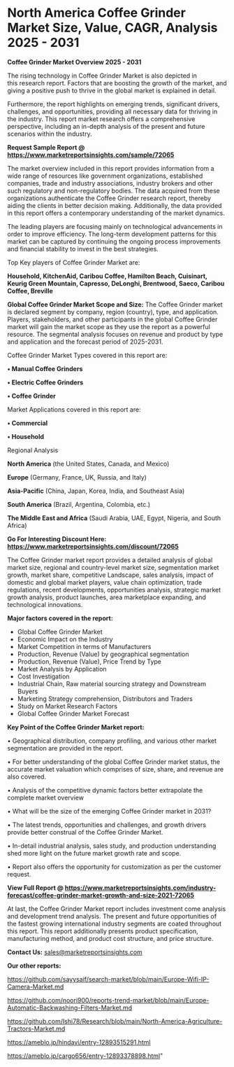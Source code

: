 # North America Coffee Grinder Market Size, Value, CAGR, Analysis 2025 - 2031

<Strong> Coffee Grinder Market Overview 2025 - 2031</strong>

The rising technology in Coffee Grinder Market is also depicted in this research report. Factors that are boosting the growth of the market, and giving a positive push to thrive in the global market is explained in detail.

Furthermore, the report highlights on emerging trends, significant drivers, challenges, and opportunities, providing all necessary data for thriving in the industry. This report market research offers a comprehensive perspective, including an in-depth analysis of the present and future scenarios within the industry.

<strong>Request Sample Report @ <a href=https://www.marketreportsinsights.com/sample/72065>https://www.marketreportsinsights.com/sample/72065</a></strong>

The market overview included in this report provides information from a wide range of resources like government organizations, established companies, trade and industry associations, industry brokers and other such regulatory and non-regulatory bodies. The data acquired from these organizations authenticate the Coffee Grinder research report, thereby aiding the clients in better decision making. Additionally, the data provided in this report offers a contemporary understanding of the market dynamics.

The leading players are focusing mainly on technological advancements in order to improve efficiency. The long-term development patterns for this market can be captured by continuing the ongoing process improvements and financial stability to invest in the best strategies.

Top Key players of Coffee Grinder Market are:

<strong>Household, KitchenAid, Caribou Coffee, Hamilton Beach, Cuisinart, Keurig Green Mountain, Capresso, DeLonghi, Brentwood, Saeco, Caribou Coffee, Breville</strong>

<strong><b>Global Coffee Grinder Market Scope and Size:</b></strong>
The Coffee Grinder market is declared segment by company, region (country), type, and application. Players, stakeholders, and other participants in the global Coffee Grinder market will gain the market scope as they use the report as a powerful resource. The segmental analysis focuses on revenue and product by type and application and the forecast period of 2025-2031.

Coffee Grinder Market Types covered in this report are:

<strong>• Manual Coffee Grinders

• Electric Coffee Grinders

• Coffee Grinder</strong>

Market Applications covered in this report are:

<strong>• Commercial

• Household</strong> 

Regional Analysis

<strong>North America</strong> (the United States, Canada, and Mexico)

<strong>Europe</strong> (Germany, France, UK, Russia, and Italy)

<strong>Asia-Pacific</strong> (China, Japan, Korea, India, and Southeast Asia)

<strong>South America</strong> (Brazil, Argentina, Colombia, etc.)

<strong>The Middle East and Africa</strong> (Saudi Arabia, UAE, Egypt, Nigeria, and South Africa)

<strong>Go For Interesting Discount Here: <a href=https://www.marketreportsinsights.com/discount/72065>https://www.marketreportsinsights.com/discount/72065</a></strong>

The Coffee Grinder market report provides a detailed analysis of global market size, regional and country-level market size, segmentation market growth, market share, competitive Landscape, sales analysis, impact of domestic and global market players, value chain optimization, trade regulations, recent developments, opportunities analysis, strategic market growth analysis, product launches, area marketplace expanding, and technological innovations.

<strong><b>Major factors covered in the report:</b></strong>
<ul>
  <li>Global Coffee Grinder Market </li>
  <li>Economic Impact on the Industry</li>
  <li>Market Competition in terms of Manufacturers</li>
  <li>Production, Revenue (Value) by geographical segmentation</li>
  <li>Production, Revenue (Value), Price Trend by Type</li>
  <li>Market Analysis by Application</li>
  <li>Cost Investigation</li>
  <li>Industrial Chain, Raw material sourcing strategy and Downstream Buyers</li>
  <li>Marketing Strategy comprehension, Distributors and Traders</li>
  <li>Study on Market Research Factors</li>
  <li>Global Coffee Grinder Market Forecast</li>
</ul>

<strong><b>Key Point of the Coffee Grinder Market report:</b></strong>

• Geographical distribution, company profiling, and various other market segmentation are provided in the report.

• For better understanding of the global Coffee Grinder market status, the accurate market valuation which comprises of size, share, and revenue are also covered.

• Analysis of the competitive dynamic factors better extrapolate the complete market overview

• What will be the size of the emerging Coffee Grinder market in 2031?

• The latest trends, opportunities and challenges, and growth drivers provide better construal of the Coffee Grinder Market.

• In-detail industrial analysis, sales study, and production understanding shed more light on the future market growth rate and scope.

• Report also offers the opportunity for customization as per the customer request.

<strong><b>View Full Report @ <a href=https://www.marketreportsinsights.com/industry-forecast/coffee-grinder-market-growth-and-size-2021-72065>https://www.marketreportsinsights.com/industry-forecast/coffee-grinder-market-growth-and-size-2021-72065</a></b></strong>


At last, the Coffee Grinder Market report includes investment come analysis and development trend analysis. The present and future opportunities of the fastest growing international industry segments are coated throughout this report. This report additionally presents product specification, manufacturing method, and product cost structure, and price structure.

<strong>Contact Us:</strong>
sales@marketreportsinsights.com

<strong>Our other reports:</strong>

<a href=https://github.com/sayysaif/search-market/blob/main/Europe-Wifi-IP-Camera-Market.md>https://github.com/sayysaif/search-market/blob/main/Europe-Wifi-IP-Camera-Market.md</a>

<a href=https://github.com/noori900/reports-trend-market/blob/main/Europe-Automatic-Backwashing-Filters-Market.md>https://github.com/noori900/reports-trend-market/blob/main/Europe-Automatic-Backwashing-Filters-Market.md</a>

<a href=https://github.com/Ishi78/Research/blob/main/North-America-Agriculture-Tractors-Market.md>https://github.com/Ishi78/Research/blob/main/North-America-Agriculture-Tractors-Market.md</a>

<a href=https://ameblo.jp/hindavi/entry-12893515291.html>https://ameblo.jp/hindavi/entry-12893515291.html</a>

<a href=https://ameblo.jp/cargo656/entry-12893378898.html>https://ameblo.jp/cargo656/entry-12893378898.html</a>"
